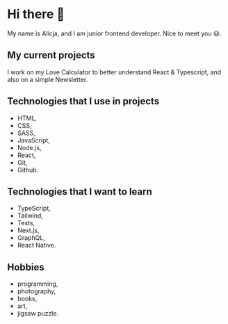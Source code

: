 # Hi there 👋

My name is Alicja, and I am junior frontend developer. Nice to meet you 😃.

## My current projects

I work on my Love Calculator to better understand React & Typescript, and also on a simple Newsletter.

## Technologies that I use in projects

- HTML,
- CSS,
- SASS,
- JavaScript,
- Node.js,
- React,
- Git,
- Github.

## Technologies that I want to learn

- TypeScript,
- Tailwind,
- Tests,
- Next.js,
- GraphQL,
- React Native.

## Hobbies

- programming,
- photography,
- books,
- art,
- jigsaw puzzle.


